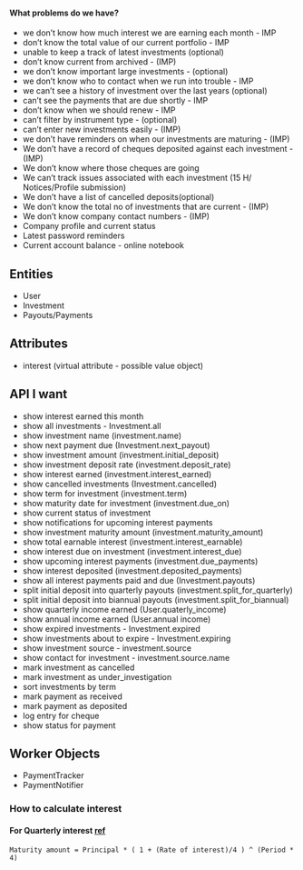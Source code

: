 #### What problems do we have?


- we don’t know how much interest we are earning each month - IMP
- don’t know the total value of our current portfolio - IMP
- unable to keep a track of latest investments (optional)
- don’t know current from archived - (IMP)
- we don’t know important large investments - (optional)
- we don’t know who to contact when we run into trouble - IMP
- we can’t see a history of investment over the last years (optional)
- can’t see the payments that are due shortly - IMP
- don’t know when we should renew - IMP
- can’t filter by instrument type - (optional)
- can’t enter new investments easily - (IMP)
- we don’t have reminders on when our investments are maturing - (IMP)
- We don’t have a record of cheques deposited against each investment - (IMP)
- We don’t know where those cheques are going
- We can’t track issues associated with each investment (15 H/ Notices/Profile submission)
- We don’t have a list of cancelled deposits(optional)
- We don’t know the total no of investments that are current - (IMP)
- We don’t know company contact numbers - (IMP)
- Company profile and current status
- Latest password reminders
- Current account balance - online notebook

## Entities
- User
- Investment
- Payouts/Payments


## Attributes
- interest (virtual attribute - possible value object)

## API I want
- show interest earned this month
- show all investments - Investment.all
- show investment name (investment.name)
- show next payment due (Investment.next_payout)
- show investment amount (investment.initial_deposit)
- show investment deposit rate (investment.deposit_rate)
- show interest earned (investment.interest_earned)
- show cancelled investments (Investment.cancelled)
- show term for investment (investment.term)
- show maturity date for investment (investment.due_on)
- show current status of investment
- show notifications for upcoming interest payments
- show investment maturity amount (investment.maturity_amount)
- show total earnable interest (investment.interest_earnable)
- show interest due on investment (investment.interest_due)
- show upcoming interest payments (investment.due_payments)
- show interest deposited (investment.deposited_payments)
- show all interest payments paid and due (Investment.payouts)
- split initial deposit into quarterly payouts (investment.split_for_quarterly)
- split initial deposit into biannual payouts (investment.split_for_biannual)
- show quarterly income earned (User.quaterly_income)
- show annual income earned (User.annual income)
- show expired investments - Investment.expired
- show investments about to expire - Investment.expiring
- show investment source - investment.source
- show contact for investment - investment.source.name
- mark investment as cancelled
- mark investment as under_investigation
- sort investments by term
- mark payment as received
- mark payment as deposited
- log entry for cheque
- show status for payment



## Worker Objects
- PaymentTracker
- PaymentNotifier



### How to calculate interest

#### For Quarterly interest [ref](http://blog.kbsbng.com/2011/01/maturity-amount-calculation-for-fixed.html)
```
Maturity amount = Principal * ( 1 + (Rate of interest)/4 ) ^ (Period * 4)
```


